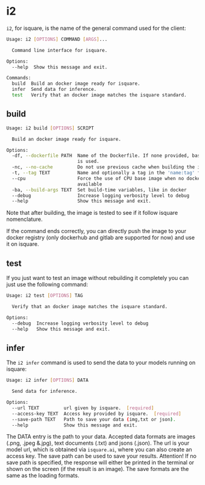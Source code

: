 # i2

`i2`, for isquare, is the name of the general command used for the client:

```bash
Usage: i2 [OPTIONS] COMMAND [ARGS]...

  Command line interface for isquare.

Options:
  --help  Show this message and exit.

Commands:
  build  Build an docker image ready for isquare.
  infer  Send data for inference.
  test   Verify that an docker image matches the isquare standard.
```

## build

```bash
Usage: i2 build [OPTIONS] SCRIPT

  Build an docker image ready for isquare.

Options:
  -df, --dockerfile PATH  Name of the Dockerfile. If none provided, base image
                          is used.
  -nc, --no-cache         Do not use previous cache when building the image
  -t, --tag TEXT          Name and optionally a tag in the 'name:tag' format
  --cpu                   Force the use of CPU base image when no dockerfile
                          available
  -ba, --build-args TEXT  Set build-time variables, like in docker
  --debug                 Increase logging verbosity level to debug
  --help                  Show this message and exit.
```

Note that after building, the image is tested to see if it follow isquare nomenclature. 

If the command ends correctly, you can directly push the image to your docker registry 
(only dockerhub and gitlab are supported for now) and use it on isquare.

## test

If you just want to test an image without rebuilding it completely you can just use the 
following command:

```bash
Usage: i2 test [OPTIONS] TAG

  Verify that an docker image matches the isquare standard.

Options:
  --debug  Increase logging verbosity level to debug
  --help   Show this message and exit.
```

## infer

The `i2 infer` command is used to send the data to your models running on isquare:

```bash
Usage: i2 infer [OPTIONS] DATA

  Send data for inference.

Options:
  --url TEXT         url given by isquare.  [required]
  --access-key TEXT  Access key provided by isquare.  [required]
  --save-path TEXT   Path to save your data (img,txt or json).
  --help             Show this message and exit.
```

The DATA entry is the path to your data. Accepted data formats are images (.png, .jpeg &.jpg), text documents (.txt) and jsons (.json).
The url is your model url, which is obtained via `isquare.ai`, where you can also create an access key.
The save path can be used to save your results. Attention! If no save path is specified, the response will either be printed in the terminal or shown on the screen (if the result is an image). The save formats are the same as the loading formats.
